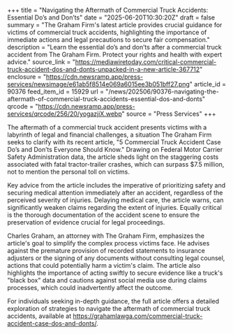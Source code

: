 +++
title = "Navigating the Aftermath of Commercial Truck Accidents: Essential Do’s and Don’ts"
date = "2025-06-20T10:30:20Z"
draft = false
summary = "The Graham Firm's latest article provides crucial guidance for victims of commercial truck accidents, highlighting the importance of immediate actions and legal precautions to secure fair compensation."
description = "Learn the essential do’s and don’ts after a commercial truck accident from The Graham Firm. Protect your rights and health with expert advice."
source_link = "https://mediawiretoday.com/critical-commercial-truck-accident-dos-and-donts-unpacked-in-a-new-article-367712"
enclosure = "https://cdn.newsramp.app/press-services/newsimage/e61ab5f8514e069a6015ee3b051bff27.png"
article_id = 90376
feed_item_id = 15929
url = "/news/202506/90376-navigating-the-aftermath-of-commercial-truck-accidents-essential-dos-and-donts"
qrcode = "https://cdn.newsramp.app/press-services/qrcode/256/20/yogazjiX.webp"
source = "Press Services"
+++

<p>The aftermath of a commercial truck accident presents victims with a labyrinth of legal and financial challenges, a situation The Graham Firm seeks to clarify with its recent article, "5 Commercial Truck Accident Case Do’s and Don’ts Everyone Should Know." Drawing on Federal Motor Carrier Safety Administration data, the article sheds light on the staggering costs associated with fatal tractor-trailer crashes, which can surpass $7.5 million, not to mention the personal toll on victims.</p><p>Key advice from the article includes the imperative of prioritizing safety and securing medical attention immediately after an accident, regardless of the perceived severity of injuries. Delaying medical care, the article warns, can significantly weaken claims regarding the extent of injuries. Equally critical is the thorough documentation of the accident scene to ensure the preservation of evidence crucial for legal proceedings.</p><p>Charles Graham, an attorney with The Graham Firm, emphasizes the article's goal to simplify the complex process victims face. He advises against the premature provision of recorded statements to insurance adjusters or the signing of any documents without consulting legal counsel, actions that could potentially harm a victim's claim. The article also highlights the importance of acting swiftly to secure evidence like a truck's "black box" data and cautions against social media use during claims processes, which could inadvertently affect the outcome.</p><p>For individuals seeking in-depth guidance, the full article offers a detailed exploration of strategies to navigate the aftermath of commercial truck accidents, available at <a href="https://grahamlawga.com/commercial-truck-accident-case-dos-and-donts/" rel="nofollow" target="_blank">https://grahamlawga.com/commercial-truck-accident-case-dos-and-donts/</a>.</p>